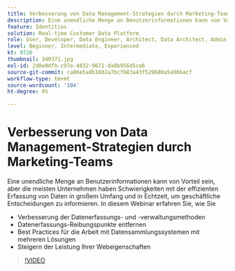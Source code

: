```yaml
---
title: Verbesserung von Data Management-Strategien durch Marketing-Teams
description: Eine unendliche Menge an Benutzerinformationen kann von Vorteil sein, aber die meisten Unternehmen haben Schwierigkeiten mit der effizienten Erfassung von Daten in großem Umfang und in Echtzeit, um geschäftliche Entscheidungen zu informieren.
feature: Identities
solution: Real-time Customer Data Platform
role: User, Developer, Data Engineer, Architect, Data Architect, Admin, Leader
level: Beginner, Intermediate, Experienced
kt: 9726
thumbnail: 340371.jpg
exl-id: 2d0e0dfb-c97e-4832-9671-da0b956d5ce6
source-git-commit: ca06e5a8b1602a7bcfb83a43f529680a5a96bacf
workflow-type: tm+mt
source-wordcount: '104'
ht-degree: 0%

---
```


# Verbesserung von Data Management-Strategien durch Marketing-Teams

Eine unendliche Menge an Benutzerinformationen kann von Vorteil sein, aber die meisten Unternehmen haben Schwierigkeiten mit der effizienten Erfassung von Daten in großem Umfang und in Echtzeit, um geschäftliche Entscheidungen zu informieren. In diesem Webinar erfahren Sie, wie Sie

* Verbesserung der Datenerfassungs- und -verwaltungsmethoden
* Datenerfassungs-Reibungspunkte entfernen
* Best Practices für die Arbeit mit Datensammlungssystemen mit mehreren Lösungen
* Steigern der Leistung Ihrer Webeigenschaften

>[!VIDEO](https://video.tv.adobe.com/v/340371/?quality=12&learn=on)
